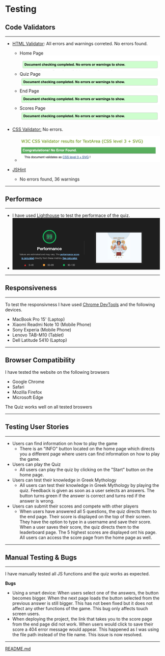 # **Testing**
## **Code Validators**
---

- [HTML Validator](https://validator.w3.org/): All errors and warnings correted. No errors found.
   - Home Page ![homepage validator](assets/testing/validator/html/index.png)
   - Quiz Page ![quiz validator](assets/testing/validator/html/quiz.png)
   - End Page ![end page validator](assets/testing/validator/html/end.png)
   - Scores Page ![scores page validator](assets/testing/validator/html/scores.png)

- [CSS Validator:](https://jigsaw.w3.org/css-validator/validator) No errors.
   - ![css validator](assets/testing/validator/css/cssvalidator.png)
- [JSHint](https://jshint.com/)
  - No errors found, 36 warnings
---
## **Performace**
---
- I have used [Lighthouse](https://developers.google.com/web/tools/lighthouse) to test the performace of the quiz. 
-  ![lighthouse performance](assets/testing/lighthouse/lighthouse.png)
---
## **Responsiveness**
---
To test the responsivness I have used [Chrome DevTools](https://developer.chrome.com/docs/devtools/) and the following devices.
  - MacBook Pro 15' (Laptop)
  - Xiaomi Readmi Note 10 (Mobile Phone)
  - Sony Experia (Mobile Phone)
  - Lenovo TAB-M10 (Tablet)
  - Dell Latitude 5410 (Laptop)
---
## **Browser Compatibility**
I have tested the website on the following browsers 
 - Google Chrome 
 - Safari 
 - Mozilla Firefox
 - Microsoft Edge 
  
The Quiz works well on all tested broswers

---
## **Testing User Stories**
---
- Users can find information on how to play the game
    - There is an "INFO" button located on the home page which directs you a different page where users can find information on how to play the game.
- Users can play the Quiz
   - All users can play the quiz by clicking on the "Start" button on the home page.
- Users can test their knowledge in Greek Mythology
  - All users can test their knowledge in Greek Mythology by playing the quiz. Feedback is given as soon as a user selects an answers. The button turns green if the answer is correct and turns red if the answer is wrong.
- Users can submit their scores and compete with other players
   - When users have answered all 5 questions, the quiz directs them to the end page. Their score is displayed on the top of their screen. They have the option to type in a username and save their score. When a user saves their score, the quiz directs them to the leaderboard page. The 5 highest scores are displayed ont his page. All users can access the score page from the home page as well.
  
---
## **Manual Testing & Bugs**
---
I have manually tested all JS functions and the quiz works as expected.
 
**Bugs**
- Using a smart device: When users select one of the answers, the button becomes bigger. When the next page loads the button selected from the previous answer is still bigger. This has not been fixed but it does not affect any other functions of the game. This bug only affects touch screen users.
- When deploying the project, the link that takes you to the score page from the end page did not work. When users would click to save their score a 404 error message would appear. This happened as I was using the file path instead of the file name. This issue is now resolved.

---
[README.md](https://github.com/mariamar95/Greek-Mythology-Quiz/blob/main/README.md)